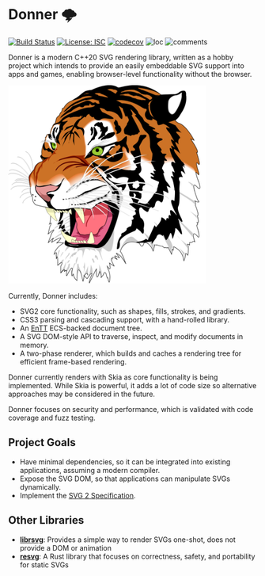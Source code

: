 # Donner 🌩

[![Build Status](https://github.com/jwmcglynn/donner/actions/workflows/main.yml/badge.svg)](https://github.com/jwmcglynn/donner/actions/workflows/main.yml) [![License: ISC](https://img.shields.io/badge/License-ISC-blue.svg)](https://opensource.org/licenses/ISC) [![codecov](https://codecov.io/gh/jwmcglynn/donner/branch/main/graph/badge.svg?token=Z3YJZNKGU0)](https://codecov.io/gh/jwmcglynn/donner)  ![loc](https://img.shields.io/endpoint?url=https://gist.githubusercontent.com/jwmcglynn/91f7f490a72af9c06506c8176729d218/raw/loc.json)
![comments](https://img.shields.io/endpoint?url=https://gist.githubusercontent.com/jwmcglynn/91f7f490a72af9c06506c8176729d218/raw/comments.json)

Donner is a modern C++20 SVG rendering library, written as a hobby project which intends to provide an easily embeddable SVG support into apps and games, enabling browser-level functionality without the browser.

<img src="src/svg/renderer/testdata/golden/Ghostscript_Tiger.png" width="400" height="400" alt="Ghostscript Tiger Example Image">

Currently, Donner includes:
- SVG2 core functionality, such as shapes, fills, strokes, and gradients.
- CSS3 parsing and cascading support, with a hand-rolled library.
- An [EnTT](https://github.com/skypjack/entt) ECS-backed document tree.
- A SVG DOM-style API to traverse, inspect, and modify documents in memory.
- A two-phase renderer, which builds and caches a rendering tree for efficient frame-based rendering.

Donner currently renders with Skia as core functionality is being implemented.  While Skia is powerful, it adds a lot of code size so alternative approaches may be considered in the future.

Donner focuses on security and performance, which is validated with code coverage and fuzz testing.

## Project Goals

- Have minimal dependencies, so it can be integrated into existing applications, assuming a modern compiler.
- Expose the SVG DOM, so that applications can manipulate SVGs dynamically.
- Implement the [SVG 2 Specification](https://www.w3.org/TR/SVG2/).

## Other Libraries

- **[librsvg](https://gitlab.gnome.org/GNOME/librsvg)**: Provides a simple way to render SVGs one-shot, does not provide a DOM or animation
- **[resvg](https://github.com/RazrFalcon/resvg)**: A Rust library that focuses on correctness, safety, and portability for static SVGs
